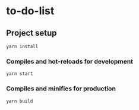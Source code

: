 # to-do-list

## Project setup
```
yarn install
```

### Compiles and hot-reloads for development
```
yarn start
```

### Compiles and minifies for production
```
yarn build
```

